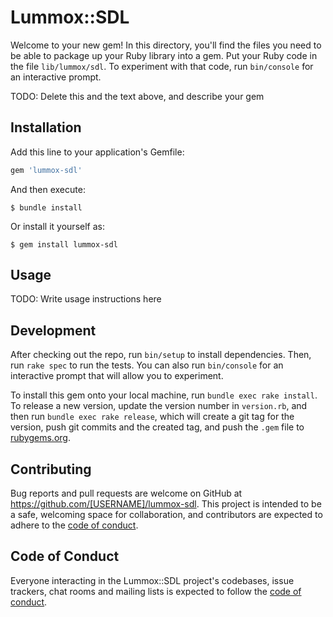 # Lummox::SDL

Welcome to your new gem! In this directory, you'll find the files you need to be able to package up your Ruby library into a gem. Put your Ruby code in the file `lib/lummox/sdl`. To experiment with that code, run `bin/console` for an interactive prompt.

TODO: Delete this and the text above, and describe your gem

## Installation

Add this line to your application's Gemfile:

```ruby
gem 'lummox-sdl'
```

And then execute:

    $ bundle install

Or install it yourself as:

    $ gem install lummox-sdl

## Usage

TODO: Write usage instructions here

## Development

After checking out the repo, run `bin/setup` to install dependencies. Then, run `rake spec` to run the tests. You can also run `bin/console` for an interactive prompt that will allow you to experiment.

To install this gem onto your local machine, run `bundle exec rake install`. To release a new version, update the version number in `version.rb`, and then run `bundle exec rake release`, which will create a git tag for the version, push git commits and the created tag, and push the `.gem` file to [rubygems.org](https://rubygems.org).

## Contributing

Bug reports and pull requests are welcome on GitHub at https://github.com/[USERNAME]/lummox-sdl. This project is intended to be a safe, welcoming space for collaboration, and contributors are expected to adhere to the [code of conduct](https://github.com/[USERNAME]/lummox-sdl/blob/main/CODE_OF_CONDUCT.md).

## Code of Conduct

Everyone interacting in the Lummox::SDL project's codebases, issue trackers, chat rooms and mailing lists is expected to follow the [code of conduct](https://github.com/[USERNAME]/lummox-sdl/blob/main/CODE_OF_CONDUCT.md).
